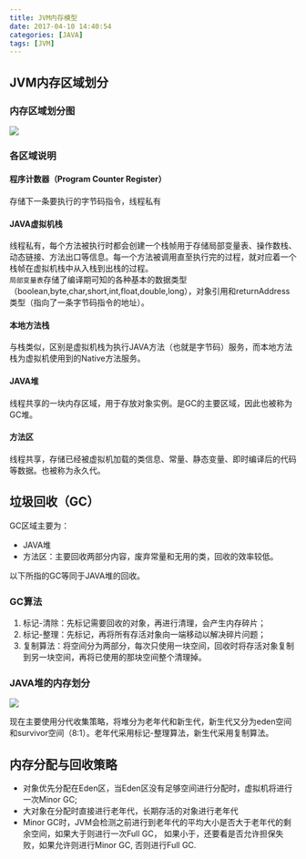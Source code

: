 ```yaml
---
title: JVM内存模型
date: 2017-04-10 14:40:54
categories: [JAVA]
tags: [JVM]
---
```


## JVM内存区域划分
### 内存区域划分图
![](http://oniemuf9p.bkt.clouddn.com/jvm_memory_model.png)

### 各区域说明
#### 程序计数器（Program Counter Register）
存储下一条要执行的字节码指令，线程私有

#### JAVA虚拟机栈
线程私有，每个方法被执行时都会创建一个栈帧用于存储局部变量表、操作数栈、动态链接、方法出口等信息。每一个方法被调用直至执行完的过程，就对应着一个栈帧在虚拟机栈中从入栈到出栈的过程。  
`局部变量表`存储了编译期可知的各种基本的数据类型（boolean,byte,char,short,int,float,double,long），对象引用和returnAddress类型（指向了一条字节码指令的地址）。

#### 本地方法栈
与栈类似，区别是虚拟机栈为执行JAVA方法（也就是字节码）服务，而本地方法栈为虚拟机使用到的Native方法服务。

#### JAVA堆
线程共享的一块内存区域，用于存放对象实例。是GC的主要区域，因此也被称为GC堆。

#### 方法区
线程共享，存储已经被虚拟机加载的类信息、常量、静态变量、即时编译后的代码等数据。也被称为永久代。

## 垃圾回收（GC）
GC区域主要为：

- JAVA堆
- 方法区：主要回收两部分内容，废弃常量和无用的类，回收的效率较低。

以下所指的GC等同于JAVA堆的回收。


### GC算法
1. 标记-清除：先标记需要回收的对象，再进行清理，会产生内存碎片；
2. 标记-整理：先标记，再将所有存活对象向一端移动以解决碎片问题；
3. 复制算法：将空间分为两部分，每次只使用一块空间，回收时将存活对象复制到另一块空间，再将已使用的那块空间整个清理掉。

### JAVA堆的内存划分
![](http://oniemuf9p.bkt.clouddn.com/jvm_heap.png)

现在主要使用分代收集策略，将堆分为老年代和新生代，新生代又分为eden空间和survivor空间（8:1）。老年代采用标记-整理算法，新生代采用复制算法。

## 内存分配与回收策略
- 对象优先分配在Eden区，当Eden区没有足够空间进行分配时，虚拟机将进行一次Minor GC;
- 大对象在分配时直接进行老年代，长期存活的对象进行老年代
- Minor GC时，JVM会检测之前进行到老年代的平均大小是否大于老年代的剩余空间，如果大于则进行一次Full GC， 如果小于，还要看是否允许担保失败，如果允许则进行Minor GC, 否则进行Full GC.